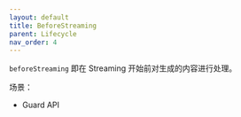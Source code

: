 ```yaml
---
layout: default
title: BeforeStreaming
parent: Lifecycle
nav_order: 4
---
```


`beforeStreaming` 即在 Streaming 开始前对生成的内容进行处理。

场景：

- Guard API
